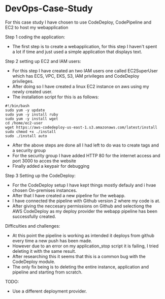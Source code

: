 # DevOps-Case-Study

For this case study I have chosen to use CodeDeploy, CodePipeline and EC2 to host my webapplication

Step 1 coding the application:

- The first step is to create a webapplication, for this step I haven't spent a lot if time and just used a simple application that displays text.

Step 2 setting up EC2 and IAM users:

- For this step I have created an two IAM users one called EC2SuperUser which has ECS, VPC, EKS, S3, IAM privileges and CodeDeploy privileges.
- After doing so I have created a linux EC2 instance on aws using my newly created user. 
- The installation script for this is as follows:
```
#!/bin/bash
sudo yum -y update
sudo yum -y install ruby
sudo yum -y install wget
cd /home/ec2-user
wget https://aws-codedeploy-us-east-1.s3.amazonaws.com/latest/install
sudo chmod +x ./install
sudo ./install auto
```
- After the above steps are done all I had left to do was to create tags and a security group
- For the security group I have added HTTP 80 for the internet access and port 3000 to acces the website
- Finally added a keypair for debugging

Step 3 Setting up the CodeDeploy:

- For the CodeDeploy setup I have kept things mostly defauly and i hvae chosen On-premises instances.
- After that I have created a new pipeline for the webapp.
- I have connected the pipeline with Github version 2 where my code is at.
- After giving the neccesary permissions on Github and selectiong the AWS CodeDeploy as my deploy provider the webapp pipeline has been successfully created.

Difficulties and challenges:

- At this point the pipeline is working as intended it deploys from github every time a new push has been made.
- However due to an error on my application_stop script it is failing, I tried deleting it with the same result.
- After researching this it seems that this is a common bug with the CodeDeploy module.
- The only fix being is to deleting the entire instance, application and pipeline and starting from scratch.

TODO:

- Use a different deployment provider.
